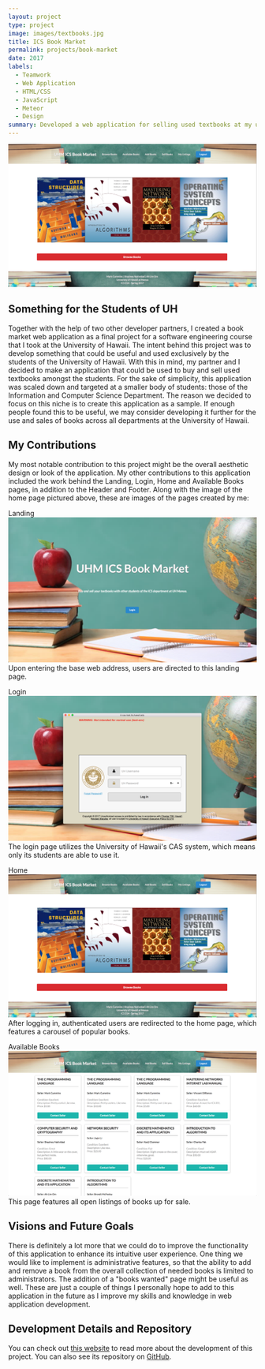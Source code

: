 ```yaml
---
layout: project
type: project
image: images/textbooks.jpg
title: ICS Book Market
permalink: projects/book-market
date: 2017
labels:
  - Teamwork
  - Web Application
  - HTML/CSS
  - JavaScript
  - Meteor
  - Design
summary: Developed a web application for selling used textbooks at my university.
---
```




<img class="ui image" src="../images/home.png">


## Something for the Students of UH

Together with the help of two other developer partners, I created a book market web application as a final project for a software engineering course that I took at the University of Hawaii.  The intent behind this project was to develop something that could be useful and used exclusively by the students of the University of Hawaii.  With this in mind, my partner and I decided to make an application that could be used to buy and sell used textbooks amongst the students.  For the sake of simplicity, this application was scaled down and targeted at a smaller body of students: those of the Information and Computer Science Department.  The reason we decided to focus on this niche is to create this application as a sample.  If enough people found this to be useful, we may consider developing it further for the use and sales of books across all departments at the University of Hawaii.  


## My Contributions

My most notable contribution to this project might be the overall aesthetic design or look of the application. My other contributions to this application included the work behind the Landing, Login, Home and Available Books pages, in addition to the Header and Footer. Along with the image of the home page pictured above, these are images of the pages created by me:

Landing
<img class="ui image" src="../images/landing.png">
Upon entering the base web address, users are directed to this landing page.

Login
<img class="ui image" src="../images/login.png">
The login page utilizes the University of Hawaii's CAS system, which means only its students are able to use it.

Home
<img class="ui image" src="../images/home.png">
After logging in, authenticated users are redirected to the home page, which features a carousel of popular books.

Available Books
<img class="ui image" src="../images/available.png">
This page features all open listings of books up for sale.


## Visions and Future Goals

There is definitely a lot more that we could do to improve the functionality of this application to enhance its intuitive user experience.  One thing we would like to implement is administrative features, so that the ability to add and remove a book from the overall collection of needed books is limited to administrators.  The addition of a "books wanted" page might be useful as well.  These are just a couple of things I personally hope to add to this application in the future as I improve my skills and knowledge in web application development.


## Development Details and Repository

You can check out [this website](https://icsbookmarket.github.io) to read more about the development of this project.  You can also see its repository on [GitHub](https://github.com/icsbookmarket/icsbookmarket).
